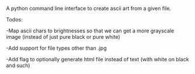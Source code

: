 A python command line interface to create ascii art from a given file. 

Todos:

-Map ascii chars to brightnesses so that we can get a more grayscale image (instead of just pure black or pure white)

-Add support for file types other than .jpg

-Add flag to optionally generate html file instead of text (with white on black and such)

